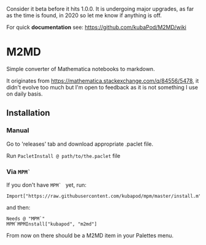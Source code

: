 Consider it beta before it hits 1.0.0. It is undergoing major upgrades, as far as the time is found, in 2020 so let me know if anything is off. 

For quick **documentation** see: https://github.com/kubaPod/M2MD/wiki

# M2MD

Simple converter of Mathematica notebooks to markdown.

It originates from https://mathematica.stackexchange.com/q/84556/5478, it didn't evolve too much but I'm open to feedback as it is not something I use on daily basis.

## Installation
 
### Manual
 
   Go to 'releases' tab and download appropriate .paclet file.
    
   Run `PacletInstall @ path/to/the.paclet` file
   
### Via ``MPM` ``
   
If you don't have ``MPM` `` yet, run:
   
    Import["https://raw.githubusercontent.com/kubapod/mpm/master/install.m"]
   
and then:
   
    Needs @ "MPM`"    
    MPM`MPMInstall["kubapod", "m2md"]
    
From now on there should be a M2MD item in your Palettes menu.     
